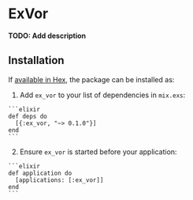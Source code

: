 # ExVor

**TODO: Add description**

## Installation

If [available in Hex](https://hex.pm/docs/publish), the package can be installed as:

  1. Add `ex_vor` to your list of dependencies in `mix.exs`:

    ```elixir
    def deps do
      [{:ex_vor, "~> 0.1.0"}]
    end
    ```

  2. Ensure `ex_vor` is started before your application:

    ```elixir
    def application do
      [applications: [:ex_vor]]
    end
    ```

